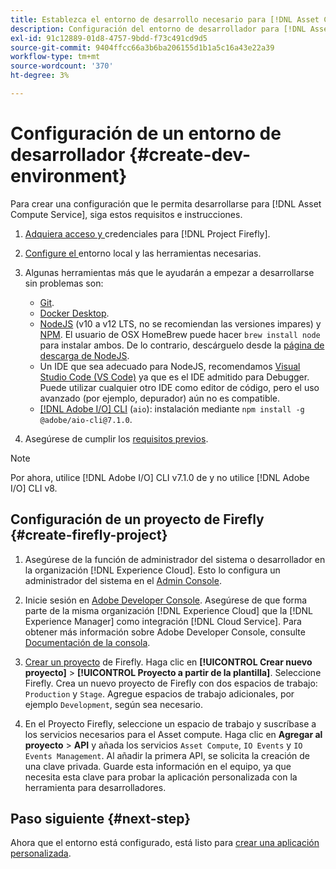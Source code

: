 ```yaml
---
title: Establezca el entorno de desarrollo necesario para [!DNL Asset Compute Service]
description: Configuración del entorno de desarrollador para [!DNL Asset Compute Service] comenzar a crear y probar código personalizado.
exl-id: 91c12889-01d8-4757-9bdd-f73c491cd9d5
source-git-commit: 9404ffcc66a3b6ba206155d1b1a5c16a43e22a39
workflow-type: tm+mt
source-wordcount: '370'
ht-degree: 3%

---
```


# Configuración de un entorno de desarrollador {#create-dev-environment}

Para crear una configuración que le permita desarrollarse para [!DNL Asset Compute Service], siga estos requisitos e instrucciones.

1. [Adquiera acceso y ](https://www.adobe.io/project-firefly/docs/getting_started/#acquire-access-and-credentials) credenciales para  [!DNL Project Firefly].

1. [Configure el ](https://www.adobe.io/project-firefly/docs/getting_started/#local-environment-set-up) entorno local y las herramientas necesarias.

1. Algunas herramientas más que le ayudarán a empezar a desarrollarse sin problemas son:

   * [Git](https://git-scm.com/).
   * [Docker Desktop](https://www.docker.com/get-started).
   * [NodeJS](https://nodejs.org)  (v10 a v12 LTS, no se recomiendan las versiones impares) y  [NPM](https://www.npmjs.com). El usuario de OSX HomeBrew puede hacer `brew install node` para instalar ambos. De lo contrario, descárguelo desde la [página de descarga de NodeJS](https://nodejs.org/en/).
   * Un IDE que sea adecuado para NodeJS, recomendamos [Visual Studio Code (VS Code)](https://code.visualstudio.com) ya que es el IDE admitido para Debugger. Puede utilizar cualquier otro IDE como editor de código, pero el uso avanzado (por ejemplo, depurador) aún no es compatible.
   * [[!DNL Adobe I/O] CLI](https://github.com/adobe/aio-cli)  (`aio`): instalación mediante  `npm install -g @adobe/aio-cli@7.1.0`.

1. Asegúrese de cumplir los [requisitos previos](/help/understand-extensibility.md#prerequisites-and-provisioning).

>[!NOTE]
>
>Por ahora, utilice [!DNL Adobe I/O] CLI v7.1.0 de y no utilice [!DNL Adobe I/O] CLI v8.

## Configuración de un proyecto de Firefly {#create-firefly-project}

1. Asegúrese de la función de administrador del sistema o desarrollador en la organización [!DNL Experience Cloud]. Esto lo configura un administrador del sistema en el [Admin Console](https://adminconsole.adobe.com/overview).

1. Inicie sesión en [Adobe Developer Console](https://console.adobe.io/). Asegúrese de que forma parte de la misma organización [!DNL Experience Cloud] que la [!DNL Experience Manager] como integración [!DNL Cloud Service]. Para obtener más información sobre Adobe Developer Console, consulte [Documentación de la consola](https://www.adobe.io/apis/experienceplatform/console/docs.html).

1. [Crear un proyecto](https://www.adobe.io/apis/experienceplatform/project-firefly/docs.html#!AdobeDocs/project-firefly/master/getting_started/first_app.md) de Firefly. Haga clic en **[!UICONTROL Crear nuevo proyecto]** > **[!UICONTROL Proyecto a partir de la plantilla]**. Seleccione Firefly. Crea un nuevo proyecto de Firefly con dos espacios de trabajo: `Production` y `Stage`. Agregue espacios de trabajo adicionales, por ejemplo `Development`, según sea necesario.

1. En el Proyecto Firefly, seleccione un espacio de trabajo y suscríbase a los servicios necesarios para el Asset compute. Haga clic en **Agregar al proyecto** > **API** y añada los servicios `Asset Compute`, `IO Events` y `IO Events Management`. Al añadir la primera API, se solicita la creación de una clave privada. Guarde esta información en el equipo, ya que necesita esta clave para probar la aplicación personalizada con la herramienta para desarrolladores.

## Paso siguiente {#next-step}

Ahora que el entorno está configurado, está listo para [crear una aplicación personalizada](develop-custom-application.md).

<!-- More ideas:
 
* Any steps in the beginning that lead to gotchas later should be called out for caution? For example,
  * don't change some defaults initially
  * know risks when deviating from standard path
  * naming conventions to follow
  * Retrieve and format credentials (YAML file details)

TBD: When aio-cli v8 bugs are resolved, update the AIO CLI install command to remove v7.x reference and instruct users to use the latest version. See CQDOC-18346.

-->
